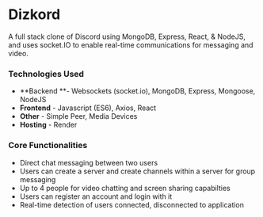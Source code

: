 # Dizkord

A full stack clone of Discord using MongoDB, Express, React, &amp; NodeJS, and uses socket.IO to enable real-time communications for messaging and video.

### Technologies Used
* **Backend **- Websockets (socket.io), MongoDB, Express, Mongoose, NodeJS
* **Frontend** - Javascript (ES6), Axios, React
* **Other** - Simple Peer, Media Devices
* **Hosting** - Render

### Core Functionalities
* Direct chat messaging between two users
* Users can create a server and create channels within a server for group messaging
* Up to 4 people for video chatting and screen sharing capabilties
* Users can register an account and login with it
* Real-time detection of users connected, disconnected to application


